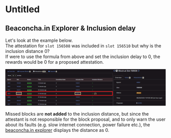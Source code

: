 # Untitled

## Beaconcha.in Explorer & Inclusion delay

Let's look at the example below.   
The attestation for `slot 156508` was included in `slot 156510` but why is the inclusion distance 0?  
If were to use the formula from above and set the inclusion delay to 0, the rewards would be 0 for a proposed attestation.

![](.gitbook/assets/image%20%28166%29.png)

Missed blocks are **not added** to the inclusion distance, but since the attestant is not responsible for the block proposal, and to only warn the user about its faults \(e.g. slow internet connection, power failure etc.\), the [beaconcha.in explorer](https://beaconcha.in/) displays the distance as 0.

